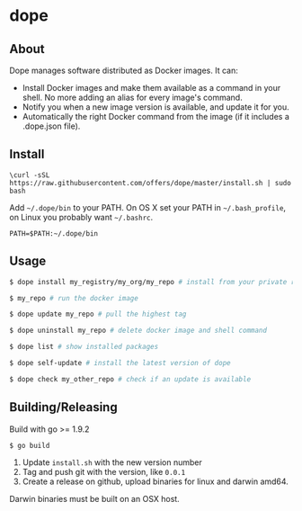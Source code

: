 # dope
## About
Dope manages software distributed as Docker images. It can:
* Install Docker images and make them available as a command in your shell. No more adding an alias for every image's command.
* Notify you when a new image version is available, and update it for you.
* Automatically the right Docker command from the image (if it includes a .dope.json file).

## Install
```
\curl -sSL https://raw.githubusercontent.com/offers/dope/master/install.sh | sudo bash
```

Add `~/.dope/bin` to your PATH. On OS X set your PATH in `~/.bash_profile`, on Linux you probably want `~/.bashrc`.
```
PATH=$PATH:~/.dope/bin
```

## Usage
```bash
$ dope install my_registry/my_org/my_repo # install from your private registry

$ my_repo # run the docker image

$ dope update my_repo # pull the highest tag

$ dope uninstall my_repo # delete docker image and shell command

$ dope list # show installed packages

$ dope self-update # install the latest version of dope

$ dope check my_other_repo # check if an update is available
```

## Building/Releasing
Build with go >= 1.9.2

```$ go build```

1. Update `install.sh` with the new version number
2. Tag and push git with the version, like `0.0.1`
3. Create a release on github, upload binaries for linux and darwin amd64.

Darwin binaries must be built on an OSX host.
